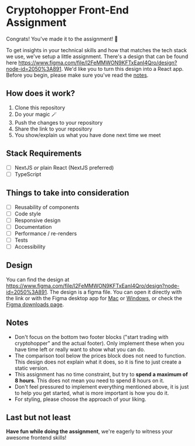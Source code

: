 # Cryptohopper Front-End Assignment

Congrats! You've made it to the assignment! 🥳

To get insights in your technical skills and how that matches the tech stack we use, we've setup a little assignment. There's a design that can be found here https://www.figma.com/file/l2FeMMWON9KFTxEanI4Qro/design?node-id=2050%3A891. We'd like you to turn this design into a React app. Before you begin, please make sure you've read the [notes](#notes).

## How does it work?

1. Clone this repository
2. Do your magic 🪄
3. Push the changes to your repository
4. Share the link to your repository
5. You show/explain us what you have done next time we meet

## Stack Requirements

- [ ] NextJS _or_ plain React (NextJS preferred)
- [ ] TypeScript

## Things to take into consideration

- [ ] Reusability of components
- [ ] Code style
- [ ] Responsive design
- [ ] Documentation
- [ ] Performance / re-renders
- [ ] Tests
- [ ] Accessibility

## Design

You can find the design at https://www.figma.com/file/l2FeMMWON9KFTxEanI4Qro/design?node-id=2050%3A891. The design is a figma file. You can open it directly with the link or with the Figma desktop app for [Mac](https://www.figma.com/download/desktop/mac) or [Windows](https://www.figma.com/download/desktop/win), or check the [Figma downloads page](https://www.figma.com/downloads).

## Notes

- Don't focus on the bottom two footer blocks ("start trading with cryptohopper" and the actual footer). Only implement these when you have time left or really want to show what you can do.
- The comparison tool below the prices block does not need to function. This design does not explain what it does, so it is fine to just create a static version.
- This assignment has no time constraint, but try to **spend a maximum of 8 hours**. This does not mean you need to spend 8 hours on it.
- Don't feel pressured to implement everything mentioned above, it is just to help you get started, what is more important is how you do it.
- For styling, please choose the approach of your liking.

## Last but not least

**Have fun while doing the assignment**, we're eagerly to witness your awesome frontend skills!
